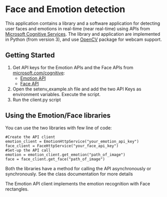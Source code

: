 Face and Emotion detection
===========

This application contains a library and a software application for detecting user faces and emotions in real-time (near real-time)
using APIs from [Microsoft Cognitive Services][].
The library and application are implemented in Python (from version 3), and use [OpenCV] package for webcam support.

[Microsoft Cognitive Services]: https://www.microsoft.com/cognitive-services
[OpenCV]: http://opencv.org/

## Getting Started

1. Get API keys for the Emotion APIs and the Face APIs from [microsoft.com/cognitive][Sign-Up]:
    - [Emotion API][]
    - [Face API][]
2. Open the setenv_example.sh file and add the two API Keys as environment variables. Execute the script.
3. Run the client.py script

[Sign-Up]:https://www.microsoft.com/cognitive-services/en-us/sign-up
[Emotion API]: https://www.microsoft.com/cognitive-services/en-us/emotion-api
[Face API]: https://www.microsoft.com/cognitive-services/en-us/face-api

## Using the Emotion/Face libraries

You can use the two libraries with few line of code:
```
#Create the API client
emotion_client = EmotionHttpService("your_emotion_api_key")
face_client = FaceHttpService("your_face_api_key")
#Set-up the API call 
emotion = emotion_client.get_emotion("path_of_image")
face = face_client.get_face("path_of_image")
```

Both the libraries have a method for calling the API asynchronously or synchronously. See the class documentation for more
details

The Emotion API client implements the emotion recognition with Face rectangles.

